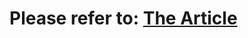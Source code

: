 # Please refer to: [The Article](https://medium.com/@feiflow/aws-lambda-cold-start-time-from-infinity-to-zero-d011635608ac)

